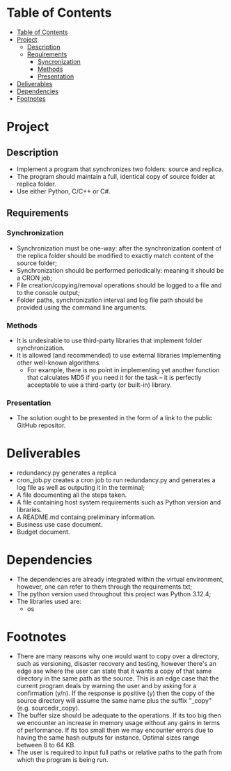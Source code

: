 # Table of Contents
- [Table of Contents](#table-of-contents)
- [Project](#project)
    - [Description](#problem-description)
    - [Requirements](#requirements)
        - [Syncronization](#synchronization)
        - [Methods](#methods)
        - [Presentation](#presentation)
- [Deliverables](#deliverables)
- [Dependencies](#dependencies)
- [Footnotes](#footnotes)

# Project
## Description
- Implement a program that synchronizes two folders: source and replica. 
- The program should maintain a full, identical copy of source folder at replica folder.
- Use either Python, C/C++ or C#.

## Requirements
### Synchronization 
- Synchronization must be one-way: after the synchronization content of the replica folder should be modified to exactly match content of the source folder; 
- Synchronization should be performed periodically: meaning it should be a CRON job;
- File creation/copying/removal operations should be logged to a file and to the console output; 
- Folder paths, synchronization interval and log file path should be provided using the command line arguments.

### Methods
- It is undesirable to use third-party libraries that implement folder synchronization.
- It is allowed (and recommended) to use external libraries implementing other well-known algorithms. 
    - For example, there is no point in implementing yet another function that calculates MD5 if you need it for the task – it is perfectly acceptable to use a third-party (or built-in) library.

### Presentation
- The solution ought to be presented in the form of a link to the public GitHub repositor.

# Deliverables
- redundancy.py generates a replica
- cron_job.py creates a cron job to run redundancy.py and generates a log file as well as outputing it in the terminal;
- A file documenting all the steps taken.
- A file containing host system requirements such as Python version and libraries. 
- A README.md containg preliminary information.
- Business use case document. 
- Budget document.

# Dependencies
- The dependencies are already integrated within the virtual environment, however, one can refer to them through the requirements.txt;
- The python version used throughout this project was Python 3.12.4;
- The libraries used are:
    - os

# Footnotes 
- There are many reasons why one would want to copy over a directory, such as versioning, disaster recovery and testing, however there's an edge ase where the user can state that it wants a copy of that same directory in the same path as the source. This is an edge case that the current program deals by warning the user and by asking for a confirmation (y/n). If the response is positive (y) then the copy of the source directory will assume the same name plus the suffix "_copy" (e.g. sourcedir_copy).
- The buffer size should be adequate to the operations. If its too big then we encounter an increase in memory usage without any gains in terms of performance. If its too small then we may encounter errors due to having the same hash outputs for instance. Optimal sizes range between 8 to 64 KB.
- The user is required to input full paths or relative paths to the path from which the program is being run. 
